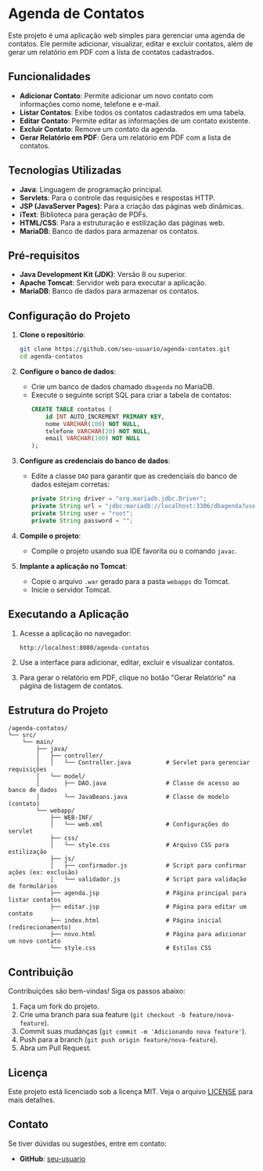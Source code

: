 # Agenda de Contatos

Este projeto é uma aplicação web simples para gerenciar uma agenda de contatos. Ele permite adicionar, visualizar, editar e excluir contatos, além de gerar um relatório em PDF com a lista de contatos cadastrados.

## Funcionalidades

- **Adicionar Contato**: Permite adicionar um novo contato com informações como nome, telefone e e-mail.
- **Listar Contatos**: Exibe todos os contatos cadastrados em uma tabela.
- **Editar Contato**: Permite editar as informações de um contato existente.
- **Excluir Contato**: Remove um contato da agenda.
- **Gerar Relatório em PDF**: Gera um relatório em PDF com a lista de contatos.

## Tecnologias Utilizadas

- **Java**: Linguagem de programação principal.
- **Servlets**: Para o controle das requisições e respostas HTTP.
- **JSP (JavaServer Pages)**: Para a criação das páginas web dinâmicas.
- **iText**: Biblioteca para geração de PDFs.
- **HTML/CSS**: Para a estruturação e estilização das páginas web.
- **MariaDB**: Banco de dados para armazenar os contatos.

## Pré-requisitos

- **Java Development Kit (JDK)**: Versão 8 ou superior.
- **Apache Tomcat**: Servidor web para executar a aplicação.
- **MariaDB**: Banco de dados para armazenar os contatos.

## Configuração do Projeto

1. **Clone o repositório**:
   ```bash
   git clone https://github.com/seu-usuario/agenda-contatos.git
   cd agenda-contatos
   ```

2. **Configure o banco de dados**:
   - Crie um banco de dados chamado `dbagenda` no MariaDB.
   - Execute o seguinte script SQL para criar a tabela de contatos:
     ```sql
     CREATE TABLE contatos (
         id INT AUTO_INCREMENT PRIMARY KEY,
         nome VARCHAR(100) NOT NULL,
         telefone VARCHAR(20) NOT NULL,
         email VARCHAR(100) NOT NULL
     );
     ```

3. **Configure as credenciais do banco de dados**:
   - Edite a classe `DAO` para garantir que as credenciais do banco de dados estejam corretas:
     ```java
     private String driver = "org.mariadb.jdbc.Driver";
     private String url = "jdbc:mariadb://localhost:3306/dbagenda?useTimezone=true&serverTimezone=UTC";
     private String user = "root";
     private String password = "";
     ```

4. **Compile o projeto**:
   - Compile o projeto usando sua IDE favorita ou o comando `javac`.

5. **Implante a aplicação no Tomcat**:
   - Copie o arquivo `.war` gerado para a pasta `webapps` do Tomcat.
   - Inicie o servidor Tomcat.

## Executando a Aplicação

1. Acesse a aplicação no navegador:
   ```
   http://localhost:8080/agenda-contatos
   ```

2. Use a interface para adicionar, editar, excluir e visualizar contatos.

3. Para gerar o relatório em PDF, clique no botão "Gerar Relatório" na página de listagem de contatos.

## Estrutura do Projeto
```
/agenda-contatos/
└── src/
    └── main/
        ├── java/
        │   ├── controller/
        │   │   └── Controller.java          # Servlet para gerenciar requisições
        │   └── model/
        │       ├── DAO.java                 # Classe de acesso ao banco de dados
        │       └── JavaBeans.java           # Classe de modelo (contato)
        └── webapp/
            ├── WEB-INF/
            │   └── web.xml                  # Configurações do servlet
            ├── css/
            │   └── style.css                # Arquivo CSS para estilização
            ├── js/
            │   ├── confirmador.js           # Script para confirmar ações (ex: exclusão)
            │   └── validador.js             # Script para validação de formulários
            ├── agenda.jsp                   # Página principal para listar contatos
            ├── editar.jsp                   # Página para editar um contato
            ├── index.html                   # Página inicial (redirecionamento)
            ├── novo.html                    # Página para adicionar um novo contato
            └── style.css                    # Estilos CSS
```
## Contribuição

Contribuições são bem-vindas! Siga os passos abaixo:

1. Faça um fork do projeto.
2. Crie uma branch para sua feature (`git checkout -b feature/nova-feature`).
3. Commit suas mudanças (`git commit -m 'Adicionando nova feature'`).
4. Push para a branch (`git push origin feature/nova-feature`).
5. Abra um Pull Request.

## Licença

Este projeto está licenciado sob a licença MIT. Veja o arquivo [LICENSE](LICENSE) para mais detalhes.

## Contato

Se tiver dúvidas ou sugestões, entre em contato:

- **GitHub**: [seu-usuario](https://github.com/lucio-adriano)

    
